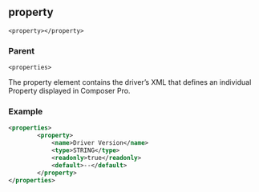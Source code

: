 ## property

`<property></property>`


### Parent

`<properties>`


The property element contains the driver’s XML that defines an individual Property displayed in Composer Pro.


### Example

```xml
<properties>
		<property>
			<name>Driver Version</name>
			<type>STRING</type>
			<readonly>true</readonly>
			<default>--</default>
		</property>
</properties>
```



